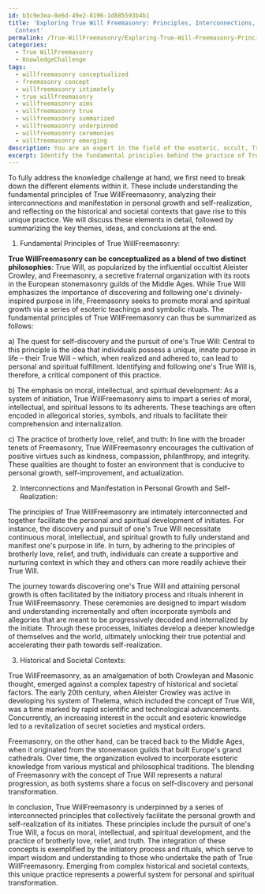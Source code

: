 ```yaml
---
id: b3c9e3ea-8e6d-49e2-8196-1d885593b4b1
title: 'Exploring True Will Freemasonry: Principles, Interconnections, and Historical
  Context'
permalink: /True-WillFreemasonry/Exploring-True-Will-Freemasonry-Principles-Interconnections-and-Historical-Context/
categories:
  - True WillFreemasonry
  - KnowledgeChallenge
tags:
  - willfreemasonry conceptualized
  - freemasonry concept
  - willfreemasonry intimately
  - true willfreemasonry
  - willfreemasonry aims
  - willfreemasonry true
  - willfreemasonry summarized
  - willfreemasonry underpinned
  - willfreemasonry ceremonies
  - willfreemasonry emerging
description: You are an expert in the field of the esoteric, occult, True WillFreemasonry and Education. You are a writer of tests, challenges, books and deep knowledge on True WillFreemasonry for initiates and students to gain deep insights and understanding from. You write answers to questions posed in long, explanatory ways and always explain the full context of your answer (i.e., related concepts, formulas, examples, or history), as well as the step-by-step thinking process you take to answer the challenges. Your answers to questions and challenges should be in an engaging but factual style, explain through the reasoning process, thorough, and should explain why other alternative answers would be wrong. Summarize the key themes, ideas, and conclusions at the end.
excerpt: Identify the fundamental principles behind the practice of True WillFreemasonry and analyze how these principles interconnect and manifest in the personal growth and self-realization of an initiate, while reflecting on the historical and societal contexts in which they emerged.
---
```

To fully address the knowledge challenge at hand, we first need to break down the different elements within it. These include understanding the fundamental principles of True WillFreemasonry, analyzing their interconnections and manifestation in personal growth and self-realization, and reflecting on the historical and societal contexts that gave rise to this unique practice. We will discuss these elements in detail, followed by summarizing the key themes, ideas, and conclusions at the end.

1. Fundamental Principles of True WillFreemasonry:

**True WillFreemasonry can be conceptualized as a blend of two distinct philosophies**: True Will, as popularized by the influential occultist Aleister Crowley, and Freemasonry, a secretive fraternal organization with its roots in the European stonemasonry guilds of the Middle Ages. While True Will emphasizes the importance of discovering and following one's divinely-inspired purpose in life, Freemasonry seeks to promote moral and spiritual growth via a series of esoteric teachings and symbolic rituals. The fundamental principles of True WillFreemasonry can thus be summarized as follows:

a) The quest for self-discovery and the pursuit of one's True Will: Central to this principle is the idea that individuals possess a unique, innate purpose in life – their True Will – which, when realized and adhered to, can lead to personal and spiritual fulfillment. Identifying and following one's True Will is, therefore, a critical component of this practice.

b) The emphasis on moral, intellectual, and spiritual development: As a system of initiation, True WillFreemasonry aims to impart a series of moral, intellectual, and spiritual lessons to its adherents. These teachings are often encoded in allegorical stories, symbols, and rituals to facilitate their comprehension and internalization.

c) The practice of brotherly love, relief, and truth: In line with the broader tenets of Freemasonry, True WillFreemasonry encourages the cultivation of positive virtues such as kindness, compassion, philanthropy, and integrity. These qualities are thought to foster an environment that is conducive to personal growth, self-improvement, and actualization.

2. Interconnections and Manifestation in Personal Growth and Self-Realization:

The principles of True WillFreemasonry are intimately interconnected and together facilitate the personal and spiritual development of initiates. For instance, the discovery and pursuit of one's True Will necessitate continuous moral, intellectual, and spiritual growth to fully understand and manifest one's purpose in life. In turn, by adhering to the principles of brotherly love, relief, and truth, individuals can create a supportive and nurturing context in which they and others can more readily achieve their True Will.

The journey towards discovering one's True Will and attaining personal growth is often facilitated by the initiatory process and rituals inherent in True WillFreemasonry. These ceremonies are designed to impart wisdom and understanding incrementally and often incorporate symbols and allegories that are meant to be progressively decoded and internalized by the initiate. Through these processes, initiates develop a deeper knowledge of themselves and the world, ultimately unlocking their true potential and accelerating their path towards self-realization.

3. Historical and Societal Contexts:

True WillFreemasonry, as an amalgamation of both Crowleyan and Masonic thought, emerged against a complex tapestry of historical and societal factors. The early 20th century, when Aleister Crowley was active in developing his system of Thelema, which included the concept of True Will, was a time marked by rapid scientific and technological advancements. Concurrently, an increasing interest in the occult and esoteric knowledge led to a revitalization of secret societies and mystical orders.

Freemasonry, on the other hand, can be traced back to the Middle Ages, when it originated from the stonemason guilds that built Europe's grand cathedrals. Over time, the organization evolved to incorporate esoteric knowledge from various mystical and philosophical traditions. The blending of Freemasonry with the concept of True Will represents a natural progression, as both systems share a focus on self-discovery and personal transformation.

In conclusion, True WillFreemasonry is underpinned by a series of interconnected principles that collectively facilitate the personal growth and self-realization of its initiates. These principles include the pursuit of one's True Will, a focus on moral, intellectual, and spiritual development, and the practice of brotherly love, relief, and truth. The integration of these concepts is exemplified by the initiatory process and rituals, which serve to impart wisdom and understanding to those who undertake the path of True WillFreemasonry. Emerging from complex historical and societal contexts, this unique practice represents a powerful system for personal and spiritual transformation.

